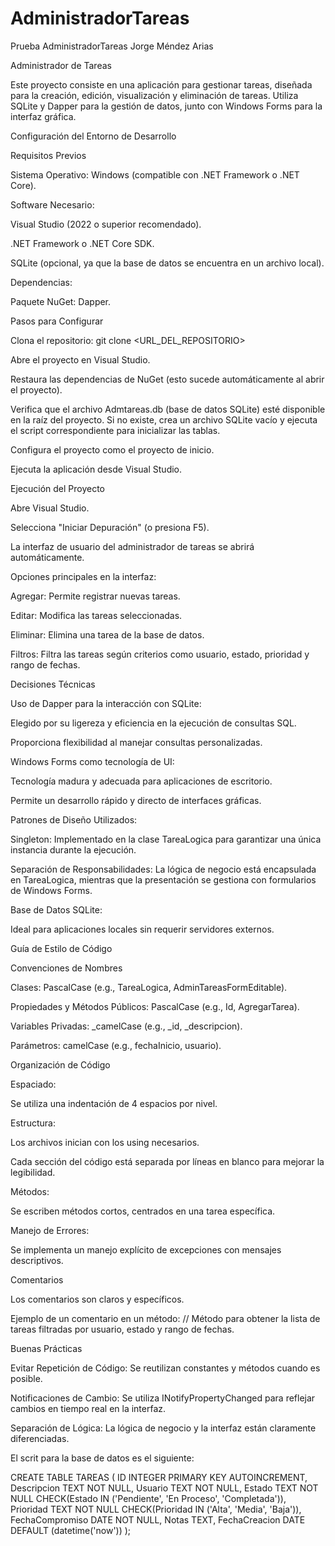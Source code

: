 # AdministradorTareas
Prueba AdministradorTareas Jorge Méndez Arias

Administrador de Tareas 

Este proyecto consiste en una aplicación para gestionar tareas, diseñada para la creación, edición, visualización y eliminación de tareas. Utiliza SQLite y Dapper para la gestión de datos, junto con Windows Forms para la interfaz gráfica. 

 

Configuración del Entorno de Desarrollo 

Requisitos Previos 

Sistema Operativo: Windows (compatible con .NET Framework o .NET Core). 

Software Necesario:  

Visual Studio (2022 o superior recomendado). 

.NET Framework o .NET Core SDK. 

SQLite (opcional, ya que la base de datos se encuentra en un archivo local). 

Dependencias:  

Paquete NuGet: Dapper. 

Pasos para Configurar 

Clona el repositorio: git clone <URL_DEL_REPOSITORIO> 
  

Abre el proyecto en Visual Studio. 

Restaura las dependencias de NuGet (esto sucede automáticamente al abrir el proyecto). 

Verifica que el archivo Admtareas.db (base de datos SQLite) esté disponible en la raíz del proyecto. Si no existe, crea un archivo SQLite vacío y ejecuta el script correspondiente para inicializar las tablas. 

Configura el proyecto como el proyecto de inicio. 

Ejecuta la aplicación desde Visual Studio. 

 

Ejecución del Proyecto 

Abre Visual Studio. 

Selecciona "Iniciar Depuración" (o presiona F5). 

La interfaz de usuario del administrador de tareas se abrirá automáticamente. 

Opciones principales en la interfaz: 

Agregar: Permite registrar nuevas tareas. 

Editar: Modifica las tareas seleccionadas. 

Eliminar: Elimina una tarea de la base de datos. 

Filtros: Filtra las tareas según criterios como usuario, estado, prioridad y rango de fechas. 

 

Decisiones Técnicas 

Uso de Dapper para la interacción con SQLite: 

Elegido por su ligereza y eficiencia en la ejecución de consultas SQL. 

Proporciona flexibilidad al manejar consultas personalizadas. 

Windows Forms como tecnología de UI: 

Tecnología madura y adecuada para aplicaciones de escritorio. 

Permite un desarrollo rápido y directo de interfaces gráficas. 

Patrones de Diseño Utilizados: 

Singleton: Implementado en la clase TareaLogica para garantizar una única instancia durante la ejecución. 

Separación de Responsabilidades: La lógica de negocio está encapsulada en TareaLogica, mientras que la presentación se gestiona con formularios de Windows Forms. 

Base de Datos SQLite: 

Ideal para aplicaciones locales sin requerir servidores externos. 

 

Guía de Estilo de Código 

Convenciones de Nombres 

Clases: PascalCase (e.g., TareaLogica, AdminTareasFormEditable). 

Propiedades y Métodos Públicos: PascalCase (e.g., Id, AgregarTarea). 

Variables Privadas: _camelCase (e.g., _id, _descripcion). 

Parámetros: camelCase (e.g., fechaInicio, usuario). 

 

 

Organización de Código 

Espaciado:  

Se utiliza una indentación de 4 espacios por nivel. 

Estructura:  

Los archivos inician con los using necesarios. 

Cada sección del código está separada por líneas en blanco para mejorar la legibilidad. 

Métodos:  

Se escriben métodos cortos, centrados en una tarea específica. 

Manejo de Errores:  

Se implementa un manejo explícito de excepciones con mensajes descriptivos. 

Comentarios 

Los comentarios son claros y específicos. 

Ejemplo de un comentario en un método: // Método para obtener la lista de tareas filtradas por usuario, estado y rango de fechas. 
  

Buenas Prácticas 

Evitar Repetición de Código: Se reutilizan constantes y métodos cuando es posible. 

Notificaciones de Cambio: Se utiliza INotifyPropertyChanged para reflejar cambios en tiempo real en la interfaz. 

Separación de Lógica: La lógica de negocio y la interfaz están claramente diferenciadas. 

El scrit para la base de datos es el siguiente:

CREATE TABLE TAREAS (
    ID INTEGER PRIMARY KEY AUTOINCREMENT,
    Descripcion TEXT NOT NULL,
    Usuario TEXT NOT NULL,
    Estado TEXT NOT NULL CHECK(Estado IN ('Pendiente', 'En Proceso', 'Completada')),
    Prioridad TEXT NOT NULL CHECK(Prioridad IN ('Alta', 'Media', 'Baja')),
    FechaCompromiso DATE NOT NULL,
    Notas TEXT,
    FechaCreacion DATE DEFAULT (datetime('now'))
);

 

 
